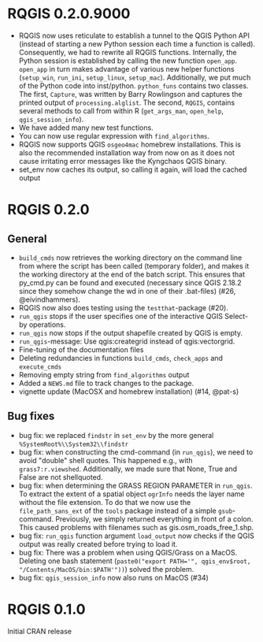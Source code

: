 # RQGIS 0.2.0.9000

* RQGIS now uses reticulate to establish a tunnel to the QGIS Python API (instead of starting a new Python session each time a function is called). Consequently, we had to rewrite all RQGIS functions. Internally, the Python session is established by calling the new function `open_app`. `open_app` in turn makes advantage of various new helper functions (`setup_win`, `run_ini`, `setup_linux`, `setup_mac`). Additionally, we put much of the Python code into inst/python. `python_funs` contains two classes. The first, `Capture`,  was written by Barry Rowlingson and captures the printed output of `processing.alglist`. The second, `RQGIS`, contains several methods to call from within R (`get_args_man`, `open_help`, `qgis_session_info`).
* We have added many new test functions.
* You can now use regular expression with `find_algorithms`.
* RQGIS now supports QGIS `osgeo4mac` homebrew installations. This is also the recommended installation way from now on as it does not cause irritating error messages like the Kyngchaos QGIS binary. 
* set_env now caches its output, so calling it again, will load the cached output

# RQGIS 0.2.0

## General 
* `build_cmds` now retrieves the working directory on the command line from where the script has been called (temporary folder), and makes it the working directory at the end of the batch script. This ensures that py_cmd.py can be found and executed (necessary since QGIS 2.18.2 since they somehow change the wd in one of their .bat-files) (#26, @eivindhammers).
* RQGIS now also does testing using the `testthat`-package (#20).
* `run_qgis` stops if the user specifies one of the interactive QGIS Select-by operations.
* `run_qgis` now stops if the output shapefile created by QGIS is empty.
* `run_qgis`-message: Use qgis:creategrid instead of qgis:vectorgrid.
* Fine-tuning of the documentation files
* Deleting redundancies in functions `build_cmds`, `check_apps` and `execute_cmds`
* Removing empty string from `find_algorithms` output
* Added a `NEWS.md` file to track changes to the package.
* vignette update (MacOSX and homebrew installation) (#14, @pat-s)

## Bug fixes
* bug fix: we replaced `findstr` in `set_env` by the more general `%SystemRoot%\\System32\\findstr`
* bug fix: when constructing the cmd-command (in `run_qgis`), we need to avoid "double" shell quotes. This happened e.g., with `grass7:r.viewshed`. Additionally, we made sure that None, True and False are not shellquoted.
* bug fix: when determining the GRASS REGION PARAMETER in `run_qgis`. To extract the extent of a spatial object `ogrInfo` needs the layer name without the file extension. To do that we now use the `file_path_sans_ext` of the `tools` package instead of a simple `gsub`-command. Previously, we simply returned everything in front of a colon. This caused problems with filenames such as gis.osm_roads_free_1.shp.
* bug fix: `run_qgis` function argument `load_output` now checks if the QGIS output was really created before trying to load it.
* bug fix: There was a problem when using QGIS/Grass on a MacOS. Deleting one bash statement (`paste0("export PATH='", qgis_env$root, "/Contents/MacOS/bin:$PATH'"))`) solved the problem.
* bug fix: `qgis_session_info` now also runs on MacOS (#34)

# RQGIS 0.1.0

Initial CRAN release